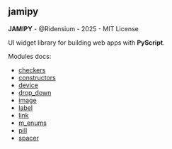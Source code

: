 ## jamipy

**JAMIPY** - @Ridensium - 2025 - MIT License

UI widget library for building web apps with **PyScript**.


Modules docs:


- [checkers](checkers.md)
- [constructors](constructors.md)
- [device](device.md)
- [drop_down](drop_down.md)
- [image](image.md)
- [label](label.md)
- [link](link.md)
- [m_enums](m_enums.md)
- [pill](pill.md)
- [spacer](spacer.md)


